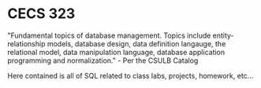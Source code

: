 # CECS 323


"Fundamental topics of database management. Topics include entity-relationship models, database design, data definition langauge, the relational model, data manipulation language, database application programming and normalization." - Per the CSULB Catalog


Here contained is all of SQL related to class labs, projects, homework, etc...

